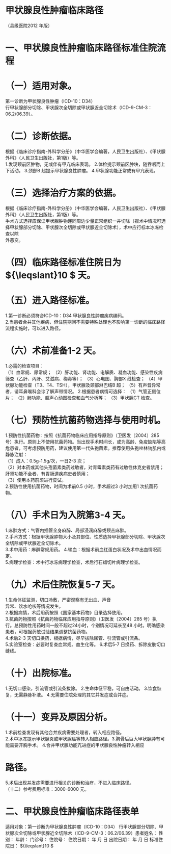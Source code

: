 # 甲状腺良性肿瘤临床路径  
（县级医院2012 年版）  
# 一、甲状腺良性肿瘤临床路径标准住院流程  
# （一）适用对象。  
第一诊断为甲状腺良性肿瘤（ICD-10：D34）  
行甲状腺部分切除、甲状腺次全切除或甲状腺近全切除术（ICD-9-CM-3：06.2/06.39）。  
# （二）诊断依据。  
根据《临床诊疗指南-外科学分册》（中华医学会编著，人民卫生出版社）、《甲状腺外科》（人民卫生出版社，第1版）等。  
1.发现颈前区肿物，无或伴有甲亢临床表现。 2.体检提示颈前区肿块，随吞咽而上下活动。 3.颈部B 超提示甲状腺良性肿瘤。 4.甲状腺功能正常或有甲亢表现。  
# （三）选择治疗方案的依据。  
根据《临床诊疗指南-外科学分册》（中华医学会编著，人民卫生出版社）、《甲状腺外科》（人民卫生出版社，第1版）等。  
手术方式选择应保证甲状腺肿物连同周边少量正常组织一并切除（视术中情况可选择甲状腺部分切除、甲状腺次全切除或甲状腺近全切除术），术中应行标本冰冻检查以除  
外恶变。  
# （四）临床路径标准住院日为 ${\leqslant}10 $ 天。  
# （五）进入路径标准。  
1.第一诊断必须符合ICD-10：D34 甲状腺良性肿瘤疾病编码。  
2.当患者合并其他疾病，但住院期间不需要特殊处理也不影响第一诊断的临床路径流程实施时，可以进入路径。  
# （六）术前准备1-2 天。  
1.必需的检查项目：  
（1）血常规、尿常规； （2）肝功能、肾功能、电解质、凝血功能、感染性疾病筛查（乙肝、丙肝、艾滋病、梅毒等）； （3）心电图、胸部X 线检查； （4）甲状腺功能检查（T3、T4、TSH），甲状腺及颈部淋巴结B 超； （5）有声音异常者，请耳鼻喉科会诊了解声带情况。 2.根据患者病情可选择： （1）气管正侧位片； （2）肺功能、超声心动图检查和血气分析等； （3）甲状腺CT 检查。  
# （七）预防性抗菌药物选择与使用时机。  
1.预防性抗菌药物：按照《抗菌药物临床应用指导原则》（卫医发〔2004〕285 号）执行。原则上不使用抗菌药物。当出现手术时间长，或为高龄、免疫缺陷等高危患者，可考虑预防用药，建议使用第一代头孢菌素。推荐使用头孢唑林钠肌内或静脉注射：  
（1）成人：0.5g-1.5g/次，一日2-3 次；  
（2）对本药或其他头孢菌素类药过敏者，对青霉素类药有过敏性休克史者禁用；肝肾功能不全者、有胃肠道疾病史者慎用；  
（3）使用本药前须进行皮试。  
2.预防性使用抗菌药物，时间为术前0.5 小时，手术超过3 小时加用1 次抗菌药物。  
# （八）手术日为入院第3-4 天。  
1.麻醉方式：气管内插管全身麻醉、局部浸润麻醉或颈丛麻醉。  
2.手术方式：根据甲状腺肿物大小及其部位、性质选择甲状腺部分切除、甲状腺次全切除或甲状腺近全切除术。  
3.术中用药：麻醉常规用药。 4.输血：根据术前血红蛋白状况及术中出血情况而定。  
5.病理学检查：术中行冰冻病理学检查，术后行石蜡切片病理学检查。  
# （九）术后住院恢复5-7 天。  
1.生命体征监测，切口冷敷，严密观察有无出血、声音  
异常、饮水呛咳等情况发生。  
2.根据病情，术后用药按照《国家基本药物》目录选择使用。  
3.抗菌药物按照《抗菌药物临床应用指导原则》（卫医发〔2004〕285 号）执行。总预防性用药时间一般不超过24小时，个别情况可延长至48 小时。明确感染患者，可根据药敏试验结果调整抗菌药物。  
4.术后2-3 天切口换药，根据病情，尽早拔除尿管、引流管或引流条。  
5.实验室检查：必要时复查血常规、血生化等。 6.术后5-7 日换药、拆除皮肤切口缝线。  
# （十）出院标准。  
1.无切口感染，引流管或引流条拔除。 2.生命体征平稳，可自由活动。 3.饮食恢复，无需静脉补液。 4.无需要住院处理的其它并发症或合并症。  
# （十一）变异及原因分析。  
1.术前检查发现有其他合并疾病需要处理者，转入相应路径。  
2.术中冰冻提示甲状腺炎或甲状腺癌等转入相应路径。3.胸骨后巨大甲状腺肿有可能需要开胸手术。 4.合并甲状腺功能亢进症的甲状腺良性肿瘤转入相应  
# 路径。  
5.术后出现并发症需要进行相关的诊断和治疗，不进入临床路径。  
（十二）参考费用标准：3000-6000 元。  
# 二、甲状腺良性肿瘤临床路径表单  
适用对象：第一诊断为甲状腺良性肿瘤（ICD-10：D34） 行甲状腺部分切除、甲状腺次全切除或甲状腺近全切除术（ICD-9-CM-3：06.2/06.39）患者姓名：               性别：    年龄：      门诊号：        住院号：           住院日期：    年  月  日     出院日期：      年  月  日   标准住院日： ${\leqslant}10 $  
